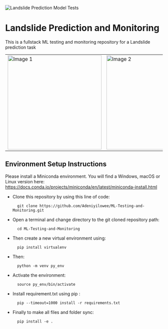 ![Landslide Prediction Model Tests](https://github.com/Adeniyilowee/ML-Testing-and-Monitoring/actions/workflows/test.yml/badge.svg)
# Landslide Prediction and Monitoring
This is a fullstack ML testing and monitoring repository for a Landslide prediction task

<div style="text-align: center;">
  <table style="margin: auto;">
    <tr>
      <td><img src="src/lsp_model/images/confusion_matrix.png" alt="Image 1" width="300"/></td>
      <td><img src="src/lsp_model/images/roc.png" alt="Image 2" width="300"/></td>
    </tr>
  </table>
</div>

## Environment Setup Instructions

Please install a Miniconda environment. You will find a Windows, macOS or Linux version here: https://docs.conda.io/projects/miniconda/en/latest/miniconda-install.html

- Clone this repository by using this line of code: 
        
        git clone https://github.com/Adeniyilowee/ML-Testing-and-Monitoring.git

- Open a terminal and change directory to the git cloned repository path:

        cd ML-Testing-and-Monitoring

- Then create a new virtual environment using:

        pip install virtualenv

- Then:

        python -m venv py_env

- Activate the environment: 

        source py_env/bin/activate

- Install requirement.txt using pip : 

        pip --timeout=1000 install -r requirements.txt

- Finally to make all files and folder sync:

        pip install -e .
